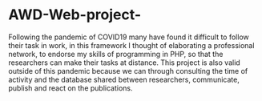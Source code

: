 # AWD-Web-project-

Following the pandemic of COVID19 many have found it difficult to follow their task in work, in this framework I thought of elaborating a professional network, to endorse my skills of programming in PHP, so that the researchers can make their tasks at distance. 
This project is also valid outside of this pandemic because we can through consulting the time of activity and the database shared between researchers, communicate, publish and react on the publications.

